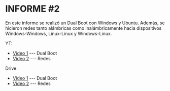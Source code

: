 # INFORME #2

En este informe se realizó un Dual Boot con Windows y Ubuntu. Además, se hicieron redes tanto alámbricas como inalámbricamente hacia dispositivos Windows-Windows, Linux-Linux y Windows-Linux.

YT:
- [Video 1](https://youtu.be/minHOZ-KeNo?si=IScFOXBQYpFQTyF8) --- Dual Boot
- [Video 2](https://youtu.be/D01dZFWA4mE?si=9q9OxtZwfKUDuf9Q./Trifolio.pdf) --- Redes

Drive:
- [Video 1](https://drive.google.com/file/d/16806TnptqSN4dRedEewopJ9dhJ0lOlDt/view?usp=sharing) --- Dual Boot
- [Video 2](https://drive.google.com/file/d/12MK2gfdrD3pKxrxSNJ9yqc8YxcmiLwwM/view?usp=sharing) --- Redes

